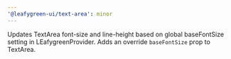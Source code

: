 ```yaml
---
'@leafygreen-ui/text-area': minor
---
```


Updates TextArea font-size and line-height based on global baseFontSize setting in LEafygreenProvider. Adds an override `baseFontSize` prop to TextArea.
